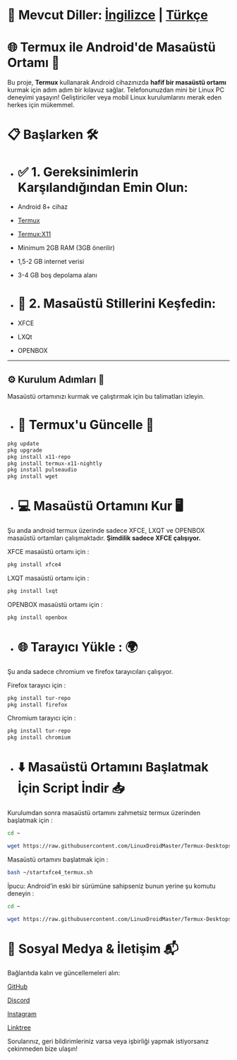 # 📄 Mevcut Diller: [İngilizce](README.md) | [Türkçe](README.tr.md)

# 🌐 Termux ile Android'de Masaüstü Ortamı 🚀

Bu proje, **Termux** kullanarak Android cihazınızda **hafif bir masaüstü ortamı** kurmak için adım adım bir kılavuz sağlar. Telefonunuzdan mini bir Linux PC deneyimi yaşayın! Geliştiriciler veya mobil Linux kurulumlarını merak eden herkes için mükemmel.

# 📋 Başlarken 🛠️

- # ✅ 1. Gereksinimlerin Karşılandığından Emin Olun:

- Android 8+ cihaz 

- [Termux](https://github.com/termux/termux-app/releases/download/v0.118.2/termux-app_v0.118.2+github-debug_arm64-v8a.apk)

- [Termux:X11](https://github.com/termux/termux-x11/releases/download/nightly/app-arm64-v8a-debug.apk)

- Minimum 2GB RAM (3GB önerilir)

- 1,5-2 GB internet verisi

- 3-4 GB boş depolama alanı

- # 🎨 2. Masaüstü Stillerini Keşfedin:

- XFCE

- LXQt

- OPENBOX

---

## ⚙️ Kurulum Adımları 🧩

Masaüstü ortamınızı kurmak ve çalıştırmak için bu talimatları izleyin.

- # 🔄 Termux'u Güncelle 🔧

```bash
pkg update
pkg upgrade
pkg install x11-repo
pkg install termux-x11-nightly
pkg install pulseaudio
pkg install wget
```

- # 💻 Masaüstü Ortamını Kur 🖥️
Şu anda android termux üzerinde sadece XFCE, LXQT ve OPENBOX masaüstü ortamları çalışmaktadır. **Şimdilik sadece XFCE çalışıyor.**

XFCE masaüstü ortamı için :
```bash
pkg install xfce4
```
LXQT masaüstü ortamı için :
```bash
pkg install lxqt
```
OPENBOX masaüstü ortamı için :
```bash
pkg install openbox
```

- # 🌐 Tarayıcı Yükle : 🌍
Şu anda sadece chromium ve firefox tarayıcıları çalışıyor.

Firefox tarayıcı için :
```bash
pkg install tur-repo
pkg install firefox
```
Chromium tarayıcı için :
```bash
pkg install tur-repo
pkg install chromium
```
- # ⬇️ Masaüstü Ortamını Başlatmak İçin Script İndir 📥
Kurulumdan sonra masaüstü ortamını zahmetsiz termux üzerinden başlatmak için :
```bash
cd ~

wget https://raw.githubusercontent.com/LinuxDroidMaster/Termux-Desktops/main/scripts/termux_native/startxfce4_termux.sh
```
Masaüstü ortamını başlatmak için :
```bash
bash ~/startxfce4_termux.sh
```
İpucu: Android'in eski bir sürümüne sahipseniz bunun yerine şu komutu deneyin :
```bash
cd ~

wget https://raw.githubusercontent.com/LinuxDroidMaster/Termux-Desktops/refs/heads/main/scripts/termux_native/startxfce4_termux(old-android).sh
```
# 📱 Sosyal Medya & İletişim 📬
Bağlantıda kalın ve güncellemeleri alın:

[GitHub](https://github.com/Mitreightt)

[Discord](https://discord.com/invite/uZ2jRXWCnU)

[Instagram](https://www.instagram.com/nonicknofunn)

[Linktree](https://linktr.ee/mitreight)

Sorularınız, geri bildirimleriniz varsa veya işbirliği yapmak istiyorsanız çekinmeden bize ulaşın!
